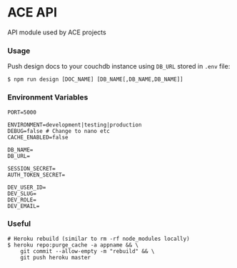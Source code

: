 # ACE API

API module used by ACE projects

### Usage

Push design docs to your couchdb instance using `DB_URL` stored in `.env` file:

```
$ npm run design [DOC_NAME] [DB_NAME[,DB_NAME,DB_NAME]]
```

### Environment Variables

    PORT=5000

    ENVIRONMENT=development|testing|production
    DEBUG=false # Change to nano etc
    CACHE_ENABLED=false

    DB_NAME=
    DB_URL=

    SESSION_SECRET=
    AUTH_TOKEN_SECRET=

    DEV_USER_ID=
    DEV_SLUG=
    DEV_ROLE=
    DEV_EMAIL=

### Useful

    # Heroku rebuild (similar to rm -rf node_modules locally)
    $ heroku repo:purge_cache -a appname && \
        git commit --allow-empty -m "rebuild" && \
        git push heroku master
